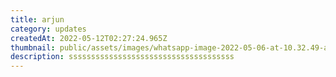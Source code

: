 ```yaml
---
title: arjun
category: updates
createdAt: 2022-05-12T02:27:24.965Z
thumbnail: public/assets/images/whatsapp-image-2022-05-06-at-10.32.49-am.jpeg
description: sssssssssssssssssssssssssssssssssssss
---
```

